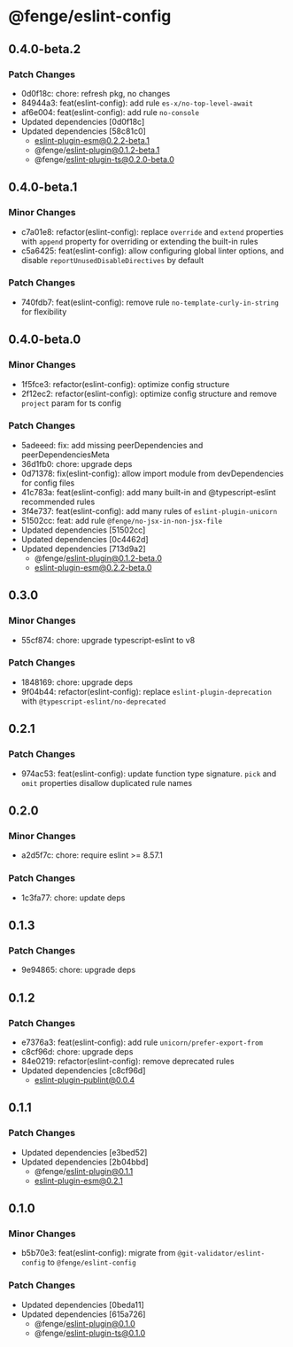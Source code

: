 # @fenge/eslint-config

## 0.4.0-beta.2

### Patch Changes

- 0d0f18c: chore: refresh pkg, no changes
- 84944a3: feat(eslint-config): add rule `es-x/no-top-level-await`
- af6e004: feat(eslint-config): add rule `no-console`
- Updated dependencies [0d0f18c]
- Updated dependencies [58c81c0]
  - eslint-plugin-esm@0.2.2-beta.1
  - @fenge/eslint-plugin@0.1.2-beta.1
  - @fenge/eslint-plugin-ts@0.2.0-beta.0

## 0.4.0-beta.1

### Minor Changes

- c7a01e8: refactor(eslint-config): replace `override` and `extend` properties with `append` property for overriding or extending the built-in rules
- c5a6425: feat(eslint-config): allow configuring global linter options, and disable `reportUnusedDisableDirectives` by default

### Patch Changes

- 740fdb7: feat(eslint-config): remove rule `no-template-curly-in-string` for flexibility

## 0.4.0-beta.0

### Minor Changes

- 1f5fce3: refactor(eslint-config): optimize config structure
- 2f12ec2: refactor(eslint-config): optimize config structure and remove `project` param for ts config

### Patch Changes

- 5adeeed: fix: add missing peerDependencies and peerDependenciesMeta
- 36d1fb0: chore: upgrade deps
- 0d71378: fix(eslint-config): allow import module from devDependencies for config files
- 41c783a: feat(eslint-config): add many built-in and @typescript-eslint recommended rules
- 3f4e737: feat(eslint-config): add many rules of `eslint-plugin-unicorn`
- 51502cc: feat: add rule `@fenge/no-jsx-in-non-jsx-file`
- Updated dependencies [51502cc]
- Updated dependencies [0c4462d]
- Updated dependencies [713d9a2]
  - @fenge/eslint-plugin@0.1.2-beta.0
  - eslint-plugin-esm@0.2.2-beta.0

## 0.3.0

### Minor Changes

- 55cf874: chore: upgrade typescript-eslint to v8

### Patch Changes

- 1848169: chore: upgrade deps
- 9f04b44: refactor(eslint-config): replace `eslint-plugin-deprecation` with `@typescript-eslint/no-deprecated`

## 0.2.1

### Patch Changes

- 974ac53: feat(eslint-config): update function type signature. `pick` and `omit` properties disallow duplicated rule names

## 0.2.0

### Minor Changes

- a2d5f7c: chore: require eslint >= 8.57.1

### Patch Changes

- 1c3fa77: chore: update deps

## 0.1.3

### Patch Changes

- 9e94865: chore: upgrade deps

## 0.1.2

### Patch Changes

- e7376a3: feat(eslint-config): add rule `unicorn/prefer-export-from`
- c8cf96d: chore: upgrade deps
- 84e0219: refactor(eslint-config): remove deprecated rules
- Updated dependencies [c8cf96d]
  - eslint-plugin-publint@0.0.4

## 0.1.1

### Patch Changes

- Updated dependencies [e3bed52]
- Updated dependencies [2b04bbd]
  - @fenge/eslint-plugin@0.1.1
  - eslint-plugin-esm@0.2.1

## 0.1.0

### Minor Changes

- b5b70e3: feat(eslint-config): migrate from `@git-validator/eslint-config` to `@fenge/eslint-config`

### Patch Changes

- Updated dependencies [0beda11]
- Updated dependencies [615a726]
  - @fenge/eslint-plugin@0.1.0
  - @fenge/eslint-plugin-ts@0.1.0
